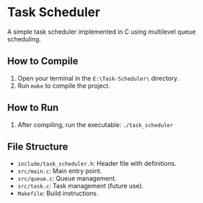 # Task Scheduler

A simple task scheduler implemented in C using multilevel queue scheduling.

## How to Compile
1. Open your terminal in the `E:\Task-Scheduler\` directory.
2. Run `make` to compile the project.

## How to Run
1. After compiling, run the executable: `./task_scheduler`

## File Structure
- `include/task_scheduler.h`: Header file with definitions.
- `src/main.c`: Main entry point.
- `src/queue.c`: Queue management.
- `src/task.c`: Task management (future use).
- `Makefile`: Build instructions.